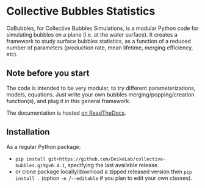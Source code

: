 # Collective Bubbles Statistics
CoBubbles, for Collective Bubbles Simulations, is a modular Python code for simulating bubbles on a plane (i.e. at the water surface).
It creates a framework to study surface bubbles statistics, as a function of a reduced number of parameters (production rate, mean lifetime, merging efficiency, etc).

## Note before you start
The code is intended to be very modular, to try different parameterizations, models, equations.
Just write your own bubbles merging/popping/creation function(s), and plug it in this general framework.

The documentation is hosted [on ReadTheDocs](https://cobubbles.readthedocs.io).

## Installation
As a regular Python package:
-  `pip install git+https://github.com/DeikeLab/collective-bubbles.git@v0.4.1`, specifying the last available release.
- or clone package locally/download a zipped released version then `pip install .` (option `-e `/`--editable` if you plan to edit your own classes).
